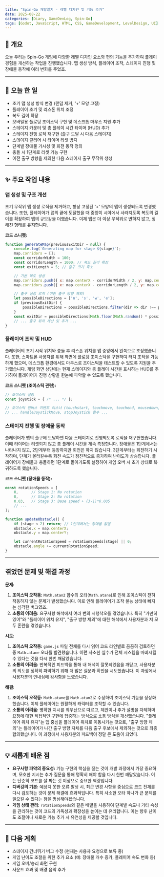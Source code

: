 ```yaml
---
title: "Spin-Go 개발일지 - 레벨 디자인 및 기능 추가"
date: 2025-08-22
categories: [Diary, GameDevLog, Spin-Go]
tags: [Godot, JavaScript, HTML, CSS, GameDevelopment, LevelDesign, UI]
---
```


## 👋 개요

오늘 우리는 Spin-Go 게임에 다양한 레벨 디자인 요소와 편의 기능을 추가하여 플레이 경험을 개선하는 작업을 진행했습니다. 맵 생성 방식, 플레이어 조작, 스테이지 진행 및 장애물 동작에 여러 변화를 주었죠.

---

## 📝 오늘 한 일

-   초기 맵 생성 방식 변경 (랜덤 제거, '+' 모양 고정)
-   플레이어 초기 및 리스폰 위치 조정
-   복도 길이 확장
-   모바일용 플로팅 조이스틱 구현 및 데스크톱 마우스 지원 추가
-   스테이지 카운터 및 총 플레이 시간 타이머 (HUD) 추가
-   스테이지 진행 로직 재구현 (출구 도달 시 다음 스테이지)
-   스테이지 클리어 시 타이머 리셋 방지
-   단계별 장애물 가시성 및 회전 동작 정의
-   충돌 시 1단계로 리셋 기능 구현
-   이전 출구 방향을 제외한 다음 스테이지 출구 무작위 생성

---

## ✨ 주요 작업 내용

### 맵 생성 및 구조 개선

초기 무작위 맵 생성 로직을 제거하고, 항상 고정된 '+' 모양의 맵이 생성되도록 변경했습니다. 또한, 플레이어가 맵의 끝에 도달했을 때 중앙이 시야에서 사라지도록 복도의 길이를 확장하여 맵의 규모감을 더했습니다. 이제 맵은 더 이상 무작위로 변하지 않고, 정해진 형태를 유지합니다.

**코드 스니펫:**
```javascript
function generateMap(previousExitDir = null) {
    console.log(`Generating map for stage ${stage}`);
    map.corridors = [];
    const corridorWidth = 100;
    const corridorLength = 1000; // 복도 길이 확장
    const exitLength = 5; // 출구 크기 축소

    // 기본 복도 생성
    map.corridors.push({ x: map.centerX - corridorWidth / 2, y: map.centerY - corridorLength / 2, width: corridorWidth, height: corridorLength });
    map.corridors.push({ x: map.centerX - corridorLength / 2, y: map.centerY - corridorWidth / 2, width: corridorLength, height: corridorWidth });

    // 출구 생성 로직 (이전 출구 방향 제외)
    let possibleDirections = ['n', 's', 'w', 'e'];
    if (previousExitDir) {
        possibleDirections = possibleDirections.filter(dir => dir !== previousExitDir);
    }
    const exitDir = possibleDirections[Math.floor(Math.random() * possibleDirections.length)];
    // ... 출구 위치 계산 및 추가 ...
}
```

### 플레이어 조작 및 HUD

플레이어의 초기 시작 위치와 충돌 후 리스폰 위치를 맵 중앙에서 왼쪽으로 조정했습니다. 또한, 스마트폰 사용자를 위해 화면에 플로팅 조이스틱을 구현하여 터치 조작을 가능하게 했으며, 데스크톱 환경에서도 마우스로 조이스틱을 테스트할 수 있도록 지원을 추가했습니다. 게임 화면 상단에는 현재 스테이지와 총 플레이 시간을 표시하는 HUD를 추가하여 플레이어가 진행 상황을 한눈에 파악할 수 있도록 했습니다.

**코드 스니펫 (조이스틱 관련):**
```javascript
// 조이스틱 설정
const joystick = { /* ... */ };

// 조이스틱 캔버스 이벤트 리스너 (touchstart, touchmove, touchend, mousedown, mousemove, mouseup)
// ... handleJoystickMove, stopJoystick 함수 ...
```

### 스테이지 진행 및 장애물 동작

플레이어가 맵의 출구에 도달하면 다음 스테이지로 진행되도록 로직을 재구현했습니다. 이때 타이머는 리셋되지 않고 총 플레이 시간을 계속 측정합니다. 장애물은 1단계에서는 나타나지 않고, 2단계부터 등장하지만 회전은 하지 않습니다. 3단계부터는 회전하기 시작하며, 단계가 올라갈수록 회전 속도가 점진적으로 증가하여 난이도가 상승합니다. 플레이어가 장애물과 충돌하면 1단계로 돌아가도록 설정하여 게임 오버 시 초기 상태로 복귀하도록 했습니다.

**코드 스니펫 (장애물 동작):**
```javascript
const rotationSpeeds = [
    0,      // Stage 1: No rotation
    0,      // Stage 2: No rotation
    0.03,   // Stage 3: Base speed + (3-1)*0.005
    // ...
];

function updateObstacle() {
    if (stage < 2) return; // 1단계에서는 장애물 없음
    obstacle.x = map.centerX;
    obstacle.y = map.centerY;

    let currentRotationSpeed = rotationSpeeds[stage] || 0;
    obstacle.angle += currentRotationSpeed;
}
```

---

## 겪었던 문제 및 해결 과정

**문제:**
1.  **조이스틱 오작동:** `Math.atan2` 함수의 오타(`Math.atane`)로 인해 조이스틱이 전혀 작동하지 않는 문제가 발생했습니다. 이로 인해 플레이어가 조작 불능 상태에 빠지는 심각한 버그였죠.
2.  **소통의 어려움:** 요구사항 해석에서 여러 번의 시행착오를 겪었습니다. 특히 "가만히 있어"와 "플레이어 위치 유지", "출구 방향 제외"에 대한 해석에서 사용자분과 저 모두 혼란을 겪었습니다.

**시도:**
1.  **조이스틱 오작동:** `game.js` 파일 전체를 다시 읽어 코드 라인별로 꼼꼼히 검토하던 중 `Math.atane` 오타를 발견했습니다. 이런 사소한 실수가 전체 시스템을 마비시킬 수 있다는 것을 다시 한번 깨달았습니다.
2.  **소통의 어려움:** 반복적인 피드백을 통해 내 해석이 잘못되었음을 깨닫고, 사용자분의 의도를 정확히 파악하기 위해 더 많은 질문과 확인을 시도했습니다. 이 과정에서 사용자분의 인내심에 감사함을 느꼈습니다.

**해결:**
1.  **조이스틱 오작동:** `Math.atane`를 `Math.atan2`로 수정하여 조이스틱 기능을 정상화했습니다. 이제 플레이어는 원활하게 캐릭터를 조작할 수 있습니다.
2.  **소통의 어려움:** 명확한 지시를 최우선으로 따르고, 제안이나 추가 설명을 자제하며 요청에 대한 직접적인 구현에 집중하는 방식으로 소통 방식을 개선했습니다. "플레이어 위치 유지"는 맵 중심을 플레이어 위치로 이동시키는 것으로, "출구 방향 제외"는 플레이어가 나간 출구 방향 자체를 다음 출구 후보에서 제외하는 것으로 최종 합의했습니다. 이 과정에서 사용자분의 피드백이 정말 큰 도움이 되었다.

---

## 💡 새롭게 배운 점

*   **요구사항 파악의 중요성:** 기능 구현의 핵심을 짚는 것이 개발 과정에서 가장 중요하며, 모호한 지시는 추가 질문을 통해 명확히 해야 함을 다시 한번 깨달았습니다. 이는 단순히 코드를 잘 짜는 것 이상으로 중요한 역량입니다.
*   **디버깅의 기본:** 예상치 못한 오류 발생 시, 최근 변경 사항을 중심으로 코드 전체를 다시 검토하는 것이 문제 해결에 효과적입니다. 특히 사소한 오타 하나가 큰 문제를 일으킬 수 있다는 점을 명심해야겠습니다.
*   **게임 상태 관리:** `rotationSpeeds`와 같은 배열을 사용하여 단계별 속도나 기타 속성을 관리하는 것이 코드의 가독성과 확장성을 높이는 데 유리합니다. 이는 향후 난이도 조절이나 새로운 기능 추가 시 유연성을 제공할 것입니다.

---

## 🚀 다음 계획

*   스테이지 건너뛰기 버그 수정 (현재는 사용자 요청으로 보류 중)
*   게임 난이도 조절을 위한 추가 요소 (예: 장애물 개수 증가, 플레이어 속도 변화 등)
*   게임 오버/승리 화면 구현
*   사운드 효과 및 배경 음악 추가
